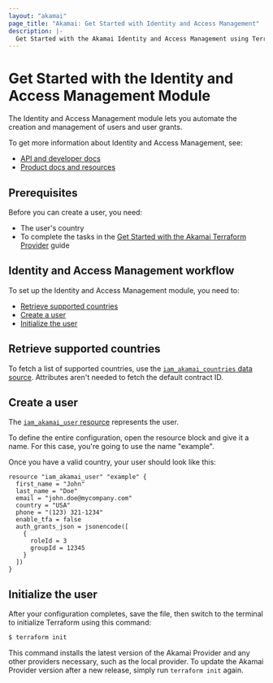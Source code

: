 ```yaml
---
layout: "akamai"
page_title: "Akamai: Get Started with Identity and Access Management"
description: |-
  Get Started with the Akamai Identity and Access Management using Terraform
---
```


# Get Started with the Identity and Access Management Module

The Identity and Access Management module lets you automate the creation and management of users and user grants.

To get more information about Identity and Access Management, see:

* [API and developer docs](https://developer.akamai.com/api/core_features/identity_management_user_admin/v2.html)
* [Product docs and resources](https://learn.akamai.com/en-us/products/core_features/identity_management.html)

## Prerequisites

Before you can create a user, you need:

* The user's country
* To complete the tasks in the 
[Get Started with the Akamai Terraform Provider](../guides/get_started_provider.md) 
guide

## Identity and Access Management workflow
To set up the Identity and Access Management module, you need to:

* [Retrieve supported countries](#retrieve-supported-countries)
* [Create a user](#create-a-user)
* [Initialize the user](#initialize-the-user)

## Retrieve supported countries

To fetch a list of supported countries, use the [`iam_akamai_countries` data source](../data-sources/iam_supported_countries.md). Attributes aren't needed to fetch the default contract ID.

## Create a user

The [`iam_akamai_user` resource](../resources/user.md) represents the user.

To define the entire configuration, open the resource block and give it a name. For this case, you're going to use the name "example".

Once you have a valid country, your user should look like this:

```hcl
resource "iam_akamai_user" "example" {
  first_name = "John"
  last_name = "Doe"
  email = "john.doe@mycompany.com"
  country = "USA"
  phone = "(123) 321-1234"
  enable_tfa = false
  auth_grants_json = jsonencode([
    {
      roleId = 3
      groupId = 12345
    }
  ])
}
```

## Initialize the user

After your configuration completes, save the file, then switch to the terminal to initialize Terraform using this command:

```bash
$ terraform init
```

This command installs the latest version of the Akamai Provider and any other providers necessary, such as the local provider. To update the Akamai Provider version after a new release, simply run `terraform init` again.
